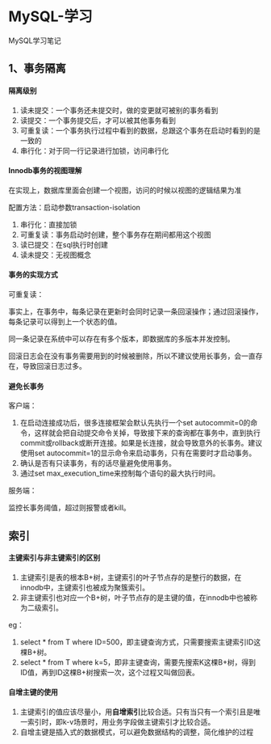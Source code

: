 # MySQL-学习
MySQL学习笔记

## 1、事务隔离

#### 隔离级别

1. 读未提交：一个事务还未提交时，做的变更就可被别的事务看到
2. 读提交：一个事务提交后，才可以被其他事务看到
3. 可重复读：一个事务执行过程中看到的数据，总跟这个事务在启动时看到的是一致的
4. 串行化：对于同一行记录进行加锁，访问串行化

#### Innodb事务的视图理解

在实现上，数据库里面会创建一个视图，访问的时候以视图的逻辑结果为准

配置方法：启动参数transaction-isolation

1. 串行化：直接加锁
2. 可重复读：事务启动时创建，整个事务存在期间都用这个视图
3. 读已提交：在sql执行时创建
4. 读未提交：无视图概念

#### 事务的实现方式

可重复读：

事实上，在事务中，每条记录在更新时会同时记录一条回滚操作；通过回滚操作，每条记录可以得到上一个状态的值。

同一条记录在系统中可以存在有多个版本，即数据库的多版本并发控制。

回滚日志会在没有事务需要用到的时候被删除，所以不建议使用长事务，会一直存在，导致回滚日志过多。

#### 避免长事务

客户端：

1. 在启动连接成功后，很多连接框架会默认先执行一个set autocommit=0的命令，这样就会把自动提交命令关掉，导致接下来的查询都在事务中，直到执行commit或rollback或断开连接。如果是长连接，就会导致意外的长事务。建议使用set autocommit=1的显示命令来启动事务，只有在需要时才启动事务。
2. 确认是否有只读事务，有的话尽量避免使用事务。
3. 通过set max_execution_time来控制每个语句的最大执行时间。

服务端：

监控长事务阈值，超过则报警或者kill。

## 索引

#### 主键索引与非主键索引的区别

1. 主键索引是表的根本B+树，主键索引的叶子节点存的是整行的数据，在innodb中，主键索引也被成为聚簇索引。
2. 非主键索引也对应一个B+树，叶子节点存的是主键的值，在innodb中也被称为二级索引。

eg：

1. select * from T where ID=500，即主键查询方式，只需要搜索主键索引ID这棵B+树。
2. select * from T where k=5，即非主键查询，需要先搜索K这棵B+树，得到ID值，再到ID这棵B+树搜索一次，这个过程又叫做回表。

#### 自增主键的使用

1. 主键索引的值应该尽量小，用**自增索引**比较合适。只有当只有一个索引且是唯一索引时，即k-v场景时，用业务字段做主键索引才比较合适。
2. 自增主键是插入式的数据模式，可以避免数据结构的调整，简化维护的过程



